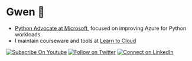 <!--
**madebygps/madebygps** is a ✨ _special_ ✨ repository because its `README.md` (this file) appears on your GitHub profile.
-->
# Gwen 👋

- [Python Advocate at Microsoft](https://aka.ms/madebygps), focused on improving Azure for Python workloads.
- I maintain courseware and tools at [Learn to Cloud](https://github.com/learntocloud)

[![Subscribe On Youtube](https://img.shields.io/badge/Subscribe-red?style=for-the-badge&logo=youtube&logoColor=white)](https://www.youtube.com/@gpslearnsai)
[![Follow on Twitter](https://img.shields.io/badge/Follow-%231DA1F2?style=for-the-badge&logo=twitter&logoColor=white)](https://twitter.com/madebygps)
[![Connect on LinkedIn](https://img.shields.io/badge/connect-%230077B5.svg?&style=for-the-badge&logo=linkedin)](https://www.linkedin.com/in/madebygps/)
